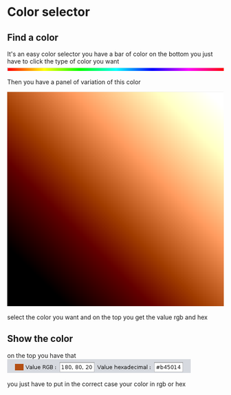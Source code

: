 # Color selector 

## Find a color

It's an easy color selector you have 
a bar of color on the bottom you just have to click the type of color you want 
![lineBar.png](ressourcesREADME/lineBar.png)

Then you have a panel of variation of this color 

![panel.png](ressourcesREADME/panel.png)

select the color you want and on the top you get the value rgb and hex

## Show the color 

on the top you have that
![data.png](ressourcesREADME/data.png)

you just have to put in the correct case your color in rgb or hex